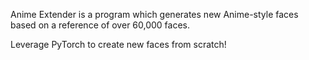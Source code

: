 Anime Extender is a program which generates new Anime-style faces based on a reference of over 60,000 faces.

Leverage PyTorch to create new faces from scratch!
